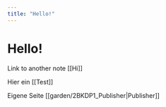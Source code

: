 ```yaml
---
title: "Hello!"
---
```


# Hello!

Link to another note [[Hi]]

Hier ein [[Test]]

Eigene Seite [[garden/2BKDP1_Publisher|Publisher]]
